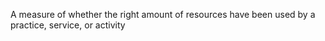 A measure of whether the right amount of resources have been used by a practice, service, or activity
